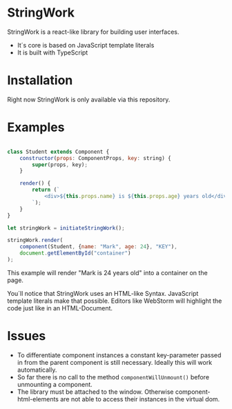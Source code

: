 # StringWork  

StringWork is a react-like library for building user interfaces.<br>

* It´s core is based on JavaScript template literals
* It is built with TypeScript 

# Installation

Right now StringWork is only available via this repository. 

# Examples

```javascript

class Student extends Component {
    constructor(props: ComponentProps, key: string) {
        super(props, key);
    }

    render() {
        return (`
            <div>${this.props.name} is ${this.props.age} years old</div>
        `);
    }
}

let stringWork = initiateStringWork();

stringWork.render(
    component(Student, {name: "Mark", age: 24}, "KEY"),
    document.getElementById("container")
);

``` 
This example will render "Mark is 24 years old" into a container on the page.

You´ll  notice that StringWork uses an HTML-like Syntax. 
JavaScript template literals make that possible. Editors like WebStorm will highlight 
the code just like in an HTML-Document.

# Issues 

* To differentiate component instances a constant key-parameter 
  passed in from the parent component is still necessary. 
  Ideally this will work automatically.
* So far there is no call to the method `componentWillUnmount()` 
  before unmounting a component.
* The library must be attached to the window. Otherwise component-html-elements 
are not able to access their instances in the virtual dom. 
  